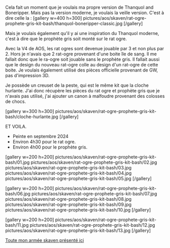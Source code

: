 
Cela fait un moment que je voulais ma propre version de Thanquol and Boneripper. 
Mais pas la version moderne, je voulais la veille version. C'est à dire celle la : 
[gallery w=400 h=300]
pictures/aos/skaven/rat-ogre-prophete-gris-kit-bash/thanquol-boneripper-classic.jpg
[/gallery]

Mais je voulais également qu'il y ai une inspiration du Thanquol moderne, c'est à dire que le prophète gris soit monté sur le rat ogre. 

Avec la V4 de AOS, les rat ogres sont devenue jouable par 3 et non plus par 2. 
Hors je n'avais que 2 rat-ogre provenant d'une boite île de sang. 
Il me fallait donc que le ra-ogre soit jouable sans le prophète gris. 
Il fallait aussi que le design du nouveau rat-ogre colle au design d'un rat-ogre de cette boite. 
Je voulais également utilisé des pièces officielle provenant de GW, pas d'impression 3D.

Je possède un creuset de la peste, qui est le même kit que la cloche hurlante. 
J'ai donc récupère les pièces du rat ogre et prophète gris que je n'avais pas utilisé, 
j'ai ajouter un canon à malfoudre provenant des colosses de chocs. 

[gallery w=300 h=300]
pictures/aos/skaven/rat-ogre-prophete-gris-kit-bash/cloche-hurlante.jpg
[/gallery]

ET VOILA. 

* Peinte en septembre 2024
* Environ 4h30 pour le rat ogre.
* Environ 4h00 pour le prophète gris.

[gallery w=200 h=200]
pictures/aos/skaven/rat-ogre-prophete-gris-kit-bash/01.jpg
pictures/aos/skaven/rat-ogre-prophete-gris-kit-bash/02.jpg
pictures/aos/skaven/rat-ogre-prophete-gris-kit-bash/03.jpg
pictures/aos/skaven/rat-ogre-prophete-gris-kit-bash/04.jpg
pictures/aos/skaven/rat-ogre-prophete-gris-kit-bash/05.jpg
[/gallery]

[gallery w=200 h=200]
pictures/aos/skaven/rat-ogre-prophete-gris-kit-bash/06.jpg
pictures/aos/skaven/rat-ogre-prophete-gris-kit-bash/07.jpg
pictures/aos/skaven/rat-ogre-prophete-gris-kit-bash/08.jpg
pictures/aos/skaven/rat-ogre-prophete-gris-kit-bash/09.jpg
pictures/aos/skaven/rat-ogre-prophete-gris-kit-bash/10.jpg
[/gallery]

[gallery w=200 h=200]
pictures/aos/skaven/rat-ogre-prophete-gris-kit-bash/11.jpg
pictures/aos/skaven/rat-ogre-prophete-gris-kit-bash/12.jpg
pictures/aos/skaven/rat-ogre-prophete-gris-kit-bash/13.jpg
[/gallery]

[Toute mon armée skaven présenté ici](2023/armee-skaven.html)

